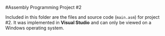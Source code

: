#Assembly Programming Project #2

Included in this folder are the files and source code (`main.asm`) for project #2. It was implemented in **Visual Studio** and can only be viewed on a Windows operating system.
